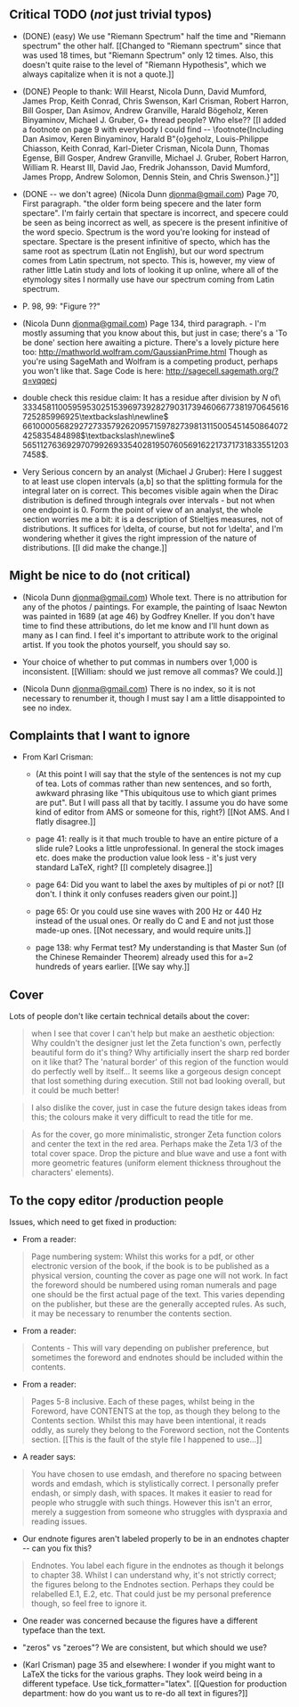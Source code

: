 ## Critical TODO (_not_ just trivial typos)

- (DONE) (easy) We use "Riemann Spectrum" half the time and "Riemann spectrum" the other half. [[Changed to "Riemann spectrum" since that was used 18 times, but "Riemann Spectrum" only 12 times.  Also, this doesn't quite raise to the level of "Riemann Hypothesis", which we always capitalize when it is not a quote.]]

- (DONE) People to thank: Will Hearst, Nicola Dunn, David Mumford, James Prop, Keith Conrad, Chris Swenson, Karl Crisman, Robert Harron,  Bill Gosper, Dan Asimov, Andrew Granville, Harald Bögeholz, Keren Binyaminov, Michael J. Gruber, G+ thread people? Who else??  [[I added a footnote on page 9 with everybody I could find -- \footnote{Including
Dan Asimov, Keren Binyaminov, Harald B\"{o}geholz, Louis-Philippe Chiasson, Keith Conrad, Karl-Dieter Crisman, Nicola Dunn, Thomas Egense, Bill Gosper,  Andrew Granville, Michael J. Gruber, Robert Harron,  William R. Hearst III, David Jao, Fredrik Johansson, David Mumford, James Propp, Andrew Solomon, Dennis Stein, and Chris Swenson.}"]]

- (DONE -- we don't agree) (Nicola Dunn <djonma@gmail.com>) Page 70, First paragraph. "the older form being specere and the later form spectare". I'm fairly certain that spectare is incorrect, and specere could be seen as being incorrect as well, as specere is the present infinitive of the word specio.  Spectrum is the word you're looking for instead of spectare. Spectare is the present infinitive of specto, which has the same root as spectrum (Latin not English), but our word spectrum comes from Latin spectrum, not specto. This is, however, my view of rather little Latin study and lots of looking it up online, where all of the etymology sites I normally use have our spectrum coming from Latin spectrum.

- P. 98, 99: "Figure ??"

- (Nicola Dunn <djonma@gmail.com>) Page 134, third paragraph. - I'm mostly assuming that you know about this, but just in case; there's a 'To be done' section here awaiting a picture. There's a lovely picture here too: http://mathworld.wolfram.com/GaussianPrime.html Though as you're using SageMath and Wolfram is a competing product, perhaps you won't like that. Sage Code is here: http://sagecell.sagemath.org/?q=vqqecj



- double check this residue claim:
        It has a residue after division by $N$ of\\ $3334581100595953025153969739282790317394606677381970645616725285996925$\textbackslash\newline$
         6610000568292727335792620957159782739813115005451450864072425835484898$\textbackslash\newline$
         565112763692970799269335402819507605691622173717318335512037458$.


- Very Serious concern by an analyst (Michael J Gruber): Here I suggest to at least use clopen intervals (a,b] so that the splitting formula for the integral later on is correct.  This becomes visible again when the Dirac distribution is defined through integrals over intervals - but not when one endpoint is 0. Form the point of view of an analyst, the whole section worries me a bit: it is a description of Stieltjes measures, not of distributions. It suffices for \delta, of course, but not for \delta', and I'm wondering whether it gives the right impression of the nature of distributions. [[I did make the change.]]


## Might be nice to do (not critical)

- (Nicola Dunn <djonma@gmail.com>) Whole text. There is no attribution for any of the photos / paintings. For example, the painting of Isaac Newton was painted in 1689 (at age 46) by Godfrey Kneller. If you don't have time to find these attributions, do let me know and I'll hunt down as many as I can find. I feel it's important to attribute work to the original artist. If you took the photos yourself, you should say so.

- Your choice of whether to put commas in numbers over 1,000 is inconsistent.  [[William: should we just remove all commas? We could.]]

- (Nicola Dunn <djonma@gmail.com>) There is no index, so it is not necessary to renumber it, though I must say I am a little disappointed to see no index.



## Complaints that I want to ignore

- From Karl Crisman:

   -  (At this point I will say that the style of the sentences is not my cup of tea.  Lots of commas rather than new sentences, and so forth, awkward phrasing like "This ubiquitous use to which giant primes are put".  But I will pass all that by tacitly.  I assume you do have some kind of editor from AMS or someone for this, right?)   [[Not AMS.  And I flatly disagree.]]

   - page 41: really is it that much trouble to have an entire picture of a slide rule?  Looks a little unprofessional.  In general the stock images etc. does make the production value look less - it's just very standard LaTeX, right?   [[I completely disagree.]]

   - page 64: Did you want to label the axes by multiples of pi or not?  [[I don't.  I think it only confuses readers given our point.]]

   - page 65: Or you could use sine waves with 200 Hz or 440 Hz instead of the usual ones.  Or really do C and E and not just those made-up ones.  [[Not necessary, and would require units.]]

   - page 138: why Fermat test?  My understanding is that Master Sun (of the Chinese Remainder Theorem) already used this for a=2 hundreds of years earlier.  [[We say why.]]

## Cover

Lots of people don't like certain technical details about the cover:

> when I see that cover I can't help but make an aesthetic objection: Why couldn't the designer just let the Zeta function's own, perfectly beautiful form do it's thing? Why artificially insert the sharp red border on it like that? The 'natural border' of this region of the function would do perfectly well by itself... It seems like a gorgeous design concept that lost something during execution. Still not bad looking overall, but it could be much better!

> I also dislike the cover, just in case the future design takes ideas from this; the colours make it very difficult to read the title for me.

> As for the cover, go more minimalistic, stronger Zeta function colors and center the text in the red area.  Perhaps make the Zeta 1/3 of the total cover space. Drop the picture and blue wave and use a font with more geometric features (uniform element thickness throughout the characters' elements).



## To the copy editor /production people

Issues, which need to get fixed in production:


- From a reader:
> Page numbering system: Whilst this works for a pdf, or other electronic version of the book, if the book is to be published as a physical version, counting the cover as page one will not work. In fact the foreword should be numbered using roman numerals and page one should be the first actual page of the text. This varies depending on the publisher, but these are the generally accepted rules. As such, it may be necessary to renumber the contents section.

- From a reader:
> Contents - This will vary depending on publisher preference, but sometimes the foreword and endnotes should be included within the contents.

- From a reader:
> Pages 5-8 inclusive. Each of these pages, whilst being in the Foreword, have CONTENTS at the top, as though they belong to the Contents section. Whilst this may have been intentional, it reads oddly, as surely they belong to the Foreword section, not the Contents section. [[This is the fault of the style file I happened to use...]]

- A reader says:
> You have chosen to use emdash, and therefore no spacing between words and emdash, which is stylistically correct. I personally prefer endash, or simply dash, with spaces. It makes it easier to read for people who struggle with such things. However this isn't an error, merely a suggestion from someone who struggles with dyspraxia and reading issues.

- Our endnote figures aren't labeled properly to be in an endnotes chapter -- can you fix this?
> Endnotes. You label each figure in the endnotes as though it belongs to chapter 38. Whilst I can understand why, it's not strictly correct; the figures belong to the Endnotes section. Perhaps they could be relabelled E.1, E.2, etc. That could just be my personal preference though, so feel free to ignore it.

- One reader was concerned because the figures have a different typeface than the text.

- "zeros" vs "zeroes"?  We are consistent, but which should we use?

- (Karl Crisman) page 35 and elsewhere: I wonder if you might want to LaTeX the ticks for the various graphs.  They look weird being in a different typeface.  Use  tick_formatter="latex".  [[Question for production department: how do you want us to re-do all text in figures?]]

